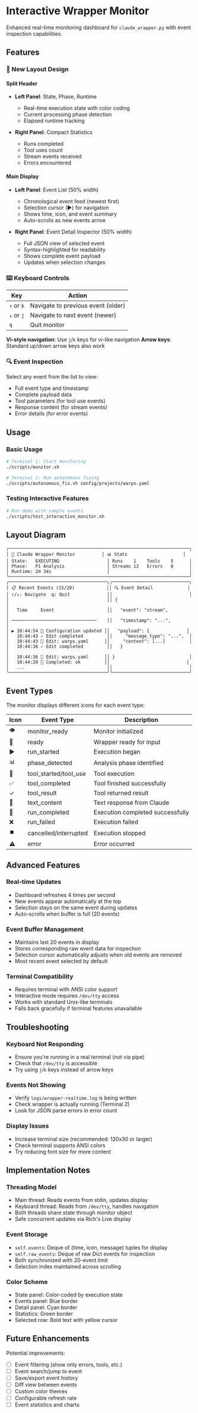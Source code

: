 # Interactive Wrapper Monitor

Enhanced real-time monitoring dashboard for `claude_wrapper.py` with event inspection capabilities.

## Features

### 🎨 New Layout Design

#### Split Header
- **Left Panel**: State, Phase, Runtime
  - Real-time execution state with color coding
  - Current processing phase detection
  - Elapsed runtime tracking

- **Right Panel**: Compact Statistics
  - Runs completed
  - Tool uses count
  - Stream events received
  - Errors encountered

#### Main Display
- **Left Panel**: Event List (50% width)
  - Chronological event feed (newest first)
  - Selection cursor (▶) for navigation
  - Shows time, icon, and event summary
  - Auto-scrolls as new events arrive

- **Right Panel**: Event Detail Inspector (50% width)
  - Full JSON view of selected event
  - Syntax-highlighted for readability
  - Shows complete event payload
  - Updates when selection changes

### ⌨️ Keyboard Controls

| Key | Action |
|-----|--------|
| `↑` or `k` | Navigate to previous event (older) |
| `↓` or `j` | Navigate to next event (newer) |
| `q` | Quit monitor |

**Vi-style navigation**: Use `j`/`k` keys for vi-like navigation
**Arrow keys**: Standard up/down arrow keys also work

### 🔍 Event Inspection

Select any event from the list to view:
- Full event type and timestamp
- Complete payload data
- Tool parameters (for tool use events)
- Response content (for stream events)
- Error details (for error events)

## Usage

### Basic Usage
```bash
# Terminal 1: Start monitoring
./scripts/monitor.sh

# Terminal 2: Run autonomous fixing
./scripts/autonomous_fix.sh config/projects/warps.yaml
```

### Testing Interactive Features
```bash
# Run demo with sample events
./scripts/test_interactive_monitor.sh
```

## Layout Diagram

```
╭────────────────────────────────────────────────────────────────────╮
│ 🤖 Claude Wrapper Monitor          │ 📊 Stats                     │
│ State:   EXECUTING                  │ Runs    1    Tools    5      │
│ Phase:   P1 Analysis                │ Streams 12   Errors   0      │
│ Runtime: 2m 34s                     │                              │
╰────────────────────────────────────────────────────────────────────╯
╭─────────────────────────────────────╮╭─────────────────────────────╮
│ 📋 Recent Events (15/20)            ││ 🔍 Event Detail             │
│ ↑/↓: Navigate  q: Quit              ││                             │
│                                     ││ {                            │
│   Time     Event                    ││   "event": "stream",         │
│ ────────────────────────────────    ││   "timestamp": "...",        │
│ ▶ 10:44:54 💬 Configuration updated ││   "payload": {              │
│   10:44:43 ✓ Edit completed         ││     "message_type": "...",  │
│   10:44:43 🔧 Edit: warps.yaml      ││     "content": [...]         │
│   10:44:36 ✓ Edit completed         ││   }                          │
│   10:44:36 🔧 Edit: warps.yaml      ││ }                            │
│   10:44:20 🎉 Completed: ok         ││                             │
│   ...                               ││                             │
╰─────────────────────────────────────╯╰─────────────────────────────╯
```

## Event Types

The monitor displays different icons for each event type:

| Icon | Event Type | Description |
|------|------------|-------------|
| 👁️ | monitor_ready | Monitor initialized |
| 🚀 | ready | Wrapper ready for input |
| ▶️ | run_started | Execution began |
| 📊 | phase_detected | Analysis phase identified |
| 🔧 | tool_started/tool_use | Tool execution |
| ✅ | tool_completed | Tool finished successfully |
| ✓ | tool_result | Tool returned result |
| 💬 | text_content | Text response from Claude |
| 🎉 | run_completed | Execution completed successfully |
| ❌ | run_failed | Execution failed |
| ⏹️ | cancelled/interrupted | Execution stopped |
| ⚠️ | error | Error occurred |

## Advanced Features

### Real-time Updates
- Dashboard refreshes 4 times per second
- New events appear automatically at the top
- Selection stays on the same event during updates
- Auto-scrolls when buffer is full (20 events)

### Event Buffer Management
- Maintains last 20 events in display
- Stores corresponding raw event data for inspection
- Selection cursor automatically adjusts when old events are removed
- Most recent event selected by default

### Terminal Compatibility
- Requires terminal with ANSI color support
- Interactive mode requires `/dev/tty` access
- Works with standard Unix-like terminals
- Falls back gracefully if terminal features unavailable

## Troubleshooting

### Keyboard Not Responding
- Ensure you're running in a real terminal (not via pipe)
- Check that `/dev/tty` is accessible
- Try using `j`/`k` keys instead of arrow keys

### Events Not Showing
- Verify `logs/wrapper-realtime.log` is being written
- Check wrapper is actually running (Terminal 2)
- Look for JSON parse errors in error count

### Display Issues
- Increase terminal size (recommended: 120x30 or larger)
- Check terminal supports ANSI colors
- Try reducing font size for more content

## Implementation Notes

### Threading Model
- Main thread: Reads events from stdin, updates display
- Keyboard thread: Reads from `/dev/tty`, handles navigation
- Both threads share state through monitor object
- Safe concurrent updates via Rich's Live display

### Event Storage
- `self.events`: Deque of (time, icon, message) tuples for display
- `self.raw_events`: Deque of raw Dict events for inspection
- Both synchronized with 20-event limit
- Selection index maintained across scrolling

### Color Scheme
- State panel: Color-coded by execution state
- Events panel: Blue border
- Detail panel: Cyan border
- Statistics: Green border
- Selected row: Bold text with yellow cursor

## Future Enhancements

Potential improvements:
- [ ] Event filtering (show only errors, tools, etc.)
- [ ] Event search/jump to event
- [ ] Save/export event history
- [ ] Diff view between events
- [ ] Custom color themes
- [ ] Configurable refresh rate
- [ ] Event statistics and charts
